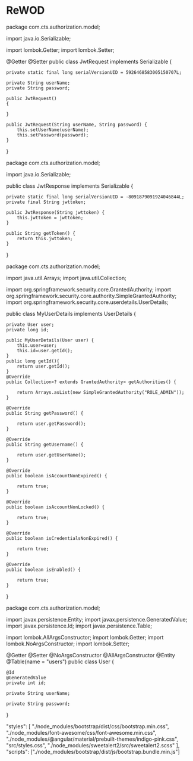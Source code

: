 # ReWOD
package com.cts.authorization.model;

import java.io.Serializable;

import lombok.Getter;
import lombok.Setter;

@Getter @Setter
public class JwtRequest implements Serializable {

	private static final long serialVersionUID = 5926468583005150707L;
	
	private String userName;
	private String password;
	
	public JwtRequest()
	{
		
	}

	public JwtRequest(String userName, String password) {
		this.setUserName(userName);
		this.setPassword(password);
	}
}




package com.cts.authorization.model;

import java.io.Serializable;

public class JwtResponse implements Serializable {

	private static final long serialVersionUID = -8091879091924046844L;
	private final String jwttoken;

	public JwtResponse(String jwttoken) {
		this.jwttoken = jwttoken;
	}

	public String getToken() {
		return this.jwttoken;
	}
}




package com.cts.authorization.model;

import java.util.Arrays;
import java.util.Collection;

import org.springframework.security.core.GrantedAuthority;
import org.springframework.security.core.authority.SimpleGrantedAuthority;
import org.springframework.security.core.userdetails.UserDetails;

public class MyUserDetails implements UserDetails {

	private User user;
	private long id;

	public MyUserDetails(User user) {
		this.user=user;
		this.id=user.getId();
	}
	public long getId(){
		return user.getId();
	}
	@Override
	public Collection<? extends GrantedAuthority> getAuthorities() {
		
		return Arrays.asList(new SimpleGrantedAuthority("ROLE_ADMIN"));
	}

	@Override
	public String getPassword() {
		
		return user.getPassword();
	}

	@Override
	public String getUsername() {
		
		return user.getUserName();
	}

	@Override
	public boolean isAccountNonExpired() {
		
		return true;
	}

	@Override
	public boolean isAccountNonLocked() {
		
		return true;
	}

	@Override
	public boolean isCredentialsNonExpired() {
		
		return true;
	}

	@Override
	public boolean isEnabled() {
		
		return true;
	}

}



package com.cts.authorization.model;

import javax.persistence.Entity;
import javax.persistence.GeneratedValue;
import javax.persistence.Id;
import javax.persistence.Table;

import lombok.AllArgsConstructor;
import lombok.Getter;
import lombok.NoArgsConstructor;
import lombok.Setter;

@Getter @Setter @NoArgsConstructor @AllArgsConstructor
@Entity
@Table(name = "users")
public class User {
	
	@Id
	@GeneratedValue
	private int id;
	
	private String userName;
	
	private String password;
	
}

"styles": [
              "./node_modules/bootstrap/dist/css/bootstrap.min.css",
              "./node_modules/font-awesome/css/font-awesome.min.css",
              "./node_modules/@angular/material/prebuilt-themes/indigo-pink.css",
              "src/styles.css",
              "./node_modules/sweetalert2/src/sweetalert2.scss"
            ],
            "scripts": ["./node_modules/bootstrap/dist/js/bootstrap.bundle.min.js"]

